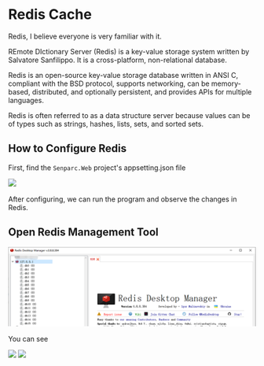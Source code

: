 # Redis Cache

Redis, I believe everyone is very familiar with it.

REmote DIctionary Server (Redis) is a key-value storage system written by Salvatore Sanfilippo. It is a cross-platform, non-relational database.

Redis is an open-source key-value storage database written in ANSI C, compliant with the BSD protocol, supports networking, can be memory-based, distributed, and optionally persistent, and provides APIs for multiple languages.

Redis is often referred to as a data structure server because values can be of types such as strings, hashes, lists, sets, and sorted sets.

## How to Configure Redis

First, find the `Senparc.Web` project's appsetting.json file

<img src="./images/config-redis1.png" />

After configuring, we can run the program and observe the changes in Redis.

## Open Redis Management Tool

<img src="./images/redis-manage-tool.png" />

You can see

<img src="./images/redis-change-01.png" />

<img src="./images/redis-change-02.png" />
